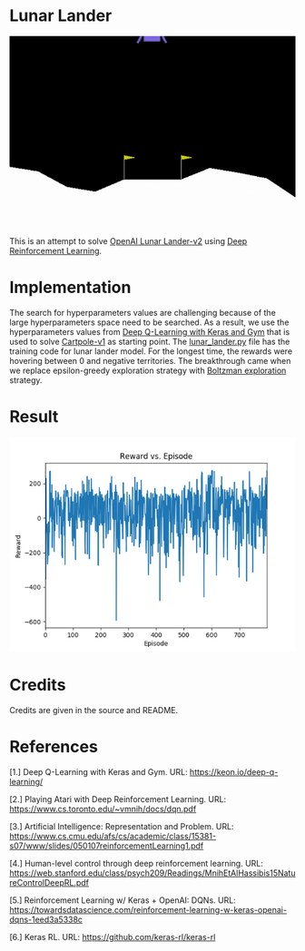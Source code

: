 # Lunar Lander

![Lunar Lander](/images/openaigym.video.0.84915.video000020.gif)

This is an attempt to solve [OpenAI Lunar Lander-v2](https://gym.openai.com/envs/LunarLander-v2/) using [Deep Reinforcement Learning](https://www.cs.toronto.edu/~vmnih/docs/dqn.pdf). 

# Implementation

The search for hyperparameters values are challenging because of the large hyperparameters space need to be searched. As a result, we use the hyperparameters values from 
[Deep Q-Learning with Keras and Gym](https://keon.io/deep-q-learning/) that is used to solve [Cartpole-v1](https://gym.openai.com/envs/CartPole-v1/) as starting point. The 
[lunar_lander.py](https://github.com/shihgianlee/openai-lunar-lander/blob/master/lunar_lander.py) file has the training code for lunar lander model. For the longest time, the rewards were hovering between 0 and negative
territories. The breakthrough came when we replace epsilon-greedy exploration strategy with [Boltzman exploration](https://www.cs.cmu.edu/afs/cs/academic/class/15381-s07/www/slides/050107reinforcementLearning1.pdf) strategy.

# Result

![Lunar Lander rewards](/images/rewards.png)

# Credits

Credits are given in the source and README.


# References

[1.] Deep Q-Learning with Keras and Gym. URL: https://keon.io/deep-q-learning/

[2.] Playing Atari with Deep Reinforcement Learning. URL: https://www.cs.toronto.edu/~vmnih/docs/dqn.pdf

[3.] Artificial Intelligence: Representation and Problem. URL: https://www.cs.cmu.edu/afs/cs/academic/class/15381-s07/www/slides/050107reinforcementLearning1.pdf

[4.] Human-level control through deep reinforcement learning. URL: https://web.stanford.edu/class/psych209/Readings/MnihEtAlHassibis15NatureControlDeepRL.pdf

[5.] Reinforcement Learning w/ Keras + OpenAI: DQNs. URL: https://towardsdatascience.com/reinforcement-learning-w-keras-openai-dqns-1eed3a5338c

[6.] Keras RL. URL: https://github.com/keras-rl/keras-rl
